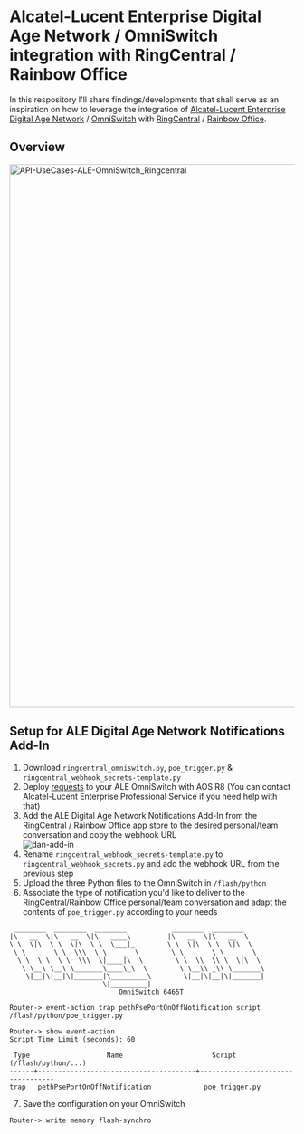 # Alcatel-Lucent Enterprise Digital Age Network / OmniSwitch integration with RingCentral / Rainbow Office
In this respository I'll share findings/developments that shall serve as an inspiration on how to leverage the integration of [Alcatel-Lucent Enterprise Digital Age Network](https://www.al-enterprise.com/en/solutions/digital-age-networking) / [OmniSwitch](https://www.al-enterprise.com/en/products/switches) with [RingCentral](https://www.ringcentral.com/) / [Rainbow Office](https://www.al-enterprise.com/rainbow-office).

## Overview
<img width="960" alt="API-UseCases-ALE-OmniSwitch_Ringcentral" src="https://user-images.githubusercontent.com/5174414/186093853-9959e90d-b4b8-40ea-96ad-240ada4771bb.png">

## Setup for ALE Digital Age Network Notifications Add-In

1. Download `ringcentral_omniswitch.py`, `poe_trigger.py` & `ringcentral_webhook_secrets-template.py`
2. Deploy [requests](https://pypi.org/project/requests/) to your ALE OmniSwitch with AOS R8 (You can contact Alcatel-Lucent Enterprise Professional Service if you need help with that)
3. Add the ALE Digital Age Network Notifications Add-In from the RingCentral / Rainbow Office app store to the desired personal/team conversation and copy the webhook URL <br> ![dan-add-in](https://user-images.githubusercontent.com/5174414/186110716-3c3856af-1c68-4bb5-ab97-b0eea07ff52f.png)
4. Rename `ringcentral_webhook_secrets-template.py` to `ringcentral_webhook_secrets.py` and add the webhook URL from the previous step
5. Upload the three Python files to the OmniSwitch in `/flash/python`
6. Associate the type of notification you'd like to deliver to the RingCentral/Rainbow Office personal/team conversation and adapt the contents of `poe_trigger.py` according to your needs
```
 ________  ________  ________           ________  ________     
|\   __  \|\   __  \|\   ____\         |\   __  \|\   __  \    
\ \  \|\  \ \  \|\  \ \  \___|_        \ \  \|\  \ \  \|\  \   
 \ \   __  \ \  \\\  \ \_____  \        \ \   _  _\ \   __  \  
  \ \  \ \  \ \  \\\  \|____|\  \        \ \  \\  \\ \  \|\  \ 
   \ \__\ \__\ \_______\____\_\  \        \ \__\\ _\\ \_______\
    \|__|\|__|\|_______|\_________\        \|__|\|__|\|_______|
                       \|_________|                            
					       OmniSwitch 6465T

Router-> event-action trap pethPsePortOnOffNotification script /flash/python/poe_trigger.py

Router-> show event-action 
Script Time Limit (seconds): 60

 Type                   Name                      Script (/flash/python/...)    
------+---------------------------------------+----------------------------------
trap   pethPsePortOnOffNotification             poe_trigger.py
```
7. Save the configuration on your OmniSwitch
```
Router-> write memory flash-synchro
```
